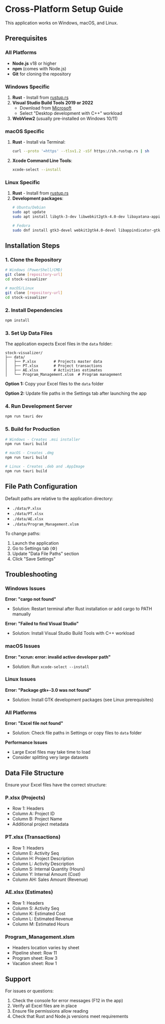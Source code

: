 # Cross-Platform Setup Guide

This application works on Windows, macOS, and Linux.

## Prerequisites

### All Platforms
- **Node.js** v18 or higher
- **npm** (comes with Node.js)
- **Git** for cloning the repository

### Windows Specific
1. **Rust** - Install from [rustup.rs](https://rustup.rs/)
2. **Visual Studio Build Tools 2019 or 2022**
   - Download from [Microsoft](https://visualstudio.microsoft.com/downloads/)
   - Select "Desktop development with C++" workload
3. **WebView2** (usually pre-installed on Windows 10/11)

### macOS Specific
1. **Rust** - Install via Terminal:
   ```bash
   curl --proto '=https' --tlsv1.2 -sSf https://sh.rustup.rs | sh
   ```
2. **Xcode Command Line Tools**:
   ```bash
   xcode-select --install
   ```

### Linux Specific
1. **Rust** - Install from [rustup.rs](https://rustup.rs/)
2. **Development packages**:
   ```bash
   # Ubuntu/Debian
   sudo apt update
   sudo apt install libgtk-3-dev libwebkit2gtk-4.0-dev libayatana-appindicator3-dev librsvg2-dev
   
   # Fedora
   sudo dnf install gtk3-devel webkit2gtk4.0-devel libappindicator-gtk3-devel librsvg2-devel
   ```

## Installation Steps

### 1. Clone the Repository
```bash
# Windows (PowerShell/CMD)
git clone [repository-url]
cd stock-visualizer

# macOS/Linux
git clone [repository-url]
cd stock-visualizer
```

### 2. Install Dependencies
```bash
npm install
```

### 3. Set Up Data Files

The application expects Excel files in the `data` folder:

```
stock-visualizer/
├── data/
│   ├── P.xlsx        # Projects master data
│   ├── PT.xlsx       # Project transactions
│   ├── AE.xlsx       # Activities estimates
│   └── Program_Management.xlsm  # Program management
```

**Option 1:** Copy your Excel files to the `data` folder

**Option 2:** Update file paths in the Settings tab after launching the app

### 4. Run Development Server
```bash
npm run tauri dev
```

### 5. Build for Production
```bash
# Windows - Creates .msi installer
npm run tauri build

# macOS - Creates .dmg
npm run tauri build

# Linux - Creates .deb and .AppImage
npm run tauri build
```

## File Path Configuration

Default paths are relative to the application directory:
- `./data/P.xlsx`
- `./data/PT.xlsx`
- `./data/AE.xlsx`
- `./data/Program_Management.xlsm`

To change paths:
1. Launch the application
2. Go to Settings tab (⚙️)
3. Update "Data File Paths" section
4. Click "Save Settings"

## Troubleshooting

### Windows Issues

**Error: "cargo not found"**
- Solution: Restart terminal after Rust installation or add cargo to PATH manually

**Error: "Failed to find Visual Studio"**
- Solution: Install Visual Studio Build Tools with C++ workload

### macOS Issues

**Error: "xcrun: error: invalid active developer path"**
- Solution: Run `xcode-select --install`

### Linux Issues

**Error: "Package gtk+-3.0 was not found"**
- Solution: Install GTK development packages (see Linux prerequisites)

### All Platforms

**Error: "Excel file not found"**
- Solution: Check file paths in Settings or copy files to `data` folder

**Performance Issues**
- Large Excel files may take time to load
- Consider splitting very large datasets

## Data File Structure

Ensure your Excel files have the correct structure:

### P.xlsx (Projects)
- Row 1: Headers
- Column A: Project ID
- Column B: Project Name
- Additional project metadata

### PT.xlsx (Transactions)
- Row 1: Headers
- Column E: Activity Seq
- Column H: Project Description
- Column L: Activity Description
- Column S: Internal Quantity (Hours)
- Column Y: Internal Amount (Cost)
- Column AH: Sales Amount (Revenue)

### AE.xlsx (Estimates)
- Row 1: Headers
- Column S: Activity Seq
- Column K: Estimated Cost
- Column L: Estimated Revenue
- Column M: Estimated Hours

### Program_Management.xlsm
- Headers location varies by sheet
- Pipeline sheet: Row 11
- Program sheet: Row 3
- Vacation sheet: Row 1

## Support

For issues or questions:
1. Check the console for error messages (F12 in the app)
2. Verify all Excel files are in place
3. Ensure file permissions allow reading
4. Check that Rust and Node.js versions meet requirements